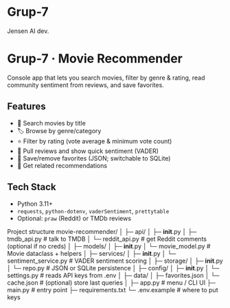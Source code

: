 # Grup-7
Jensen AI dev. 
# Grup-7 · Movie Recommender

Console app that lets you search movies, filter by genre & rating, read community sentiment from reviews, and save favorites.

## Features
- 🔎 Search movies by title
- 🏷️ Browse by genre/category
- ⭐ Filter by rating (vote average & minimum vote count)
- 💬 Pull reviews and show quick sentiment (VADER)
- 💾 Save/remove favorites (JSON; switchable to SQLite)
- 🔁 Get related recommendations

## Tech Stack
- Python 3.11+
- `requests`, `python-dotenv`, `vaderSentiment`, `prettytable`
- Optional: `praw` (Reddit) or TMDb reviews

Project structure
movie-recommender/
│
├─ api/
│  ├─ __init__.py
│  ├─ tmdb_api.py          # talk to TMDB
│  └─ reddit_api.py        # get Reddit comments (optional if no creds)
│
├─ models/
│  ├─ __init__.py
│  └─ movie_model.py       # Movie dataclass + helpers
│
├─ services/
│  ├─ __init__.py
│  └─ sentiment_service.py # VADER sentiment scoring
│
├─ storage/
│  ├─ __init__.py
│  └─ repo.py              # JSON or SQLite persistence
│
├─ config/
│  ├─ __init__.py
│  └─ settings.py          # reads API keys from .env
│
├─ data/
│  ├─ favorites.json
│  └─ cache.json           # (optional) store last queries
│
├─ app.py                  # menu / CLI UI
├─ main.py                 # entry point
├─ requirements.txt
└─ .env.example            # where to put keys


